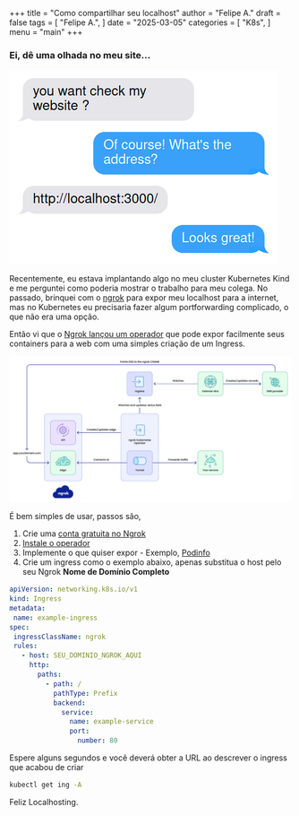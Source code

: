 +++
title = "Como compartilhar seu localhost"
author = "Felipe A."
draft = false
tags = [
    "Felipe A.",
]
date = "2025-03-05"
categories = [
    "K8s",
]
menu = "main"
+++

### Ei, dê uma olhada no meu site...

![meme](/images/localhost01.png)

Recentemente, eu estava implantando algo no meu cluster Kubernetes Kind e me perguntei como poderia mostrar o trabalho para meu colega. No passado, brinquei com o [ngrok](https://ngrok.com) para expor meu localhost para a internet, mas no Kubernetes eu precisaria fazer algum portforwarding complicado, o que não era uma opção.

Então vi que o [Ngrok lançou um operador](https://github.com/ngrok/ngrok-operator) que pode expor facilmente seus containers para a web com uma simples criação de um Ingress.

![ngrok](/images/localhost02.png)

É bem simples de usar, passos são,
 1. Crie uma [conta gratuita no Ngrok](https://dashboard.ngrok.com/signup)
 1. [Instale o operador](https://ngrok.com/docs/getting-started/kubernetes/?k8s-install=ingress#step-1-install-kubernetes-operator)
 1. Implemente o que quiser expor - Exemplo, [Podinfo](https://github.com/stefanprodan/podinfo)
 1. Crie um ingress como o exemplo abaixo, apenas substitua o host pelo seu Ngrok **Nome de Domínio Completo**

 ```yaml
 apiVersion: networking.k8s.io/v1
kind: Ingress
metadata:
  name: example-ingress
spec:
  ingressClassName: ngrok
  rules:
    - host: SEU_DOMINIO_NGROK_AQUI
      http:
        paths:
          - path: /
            pathType: Prefix
            backend:
              service:
                name: example-service
                port:
                  number: 80
```

Espere alguns segundos e você deverá obter a URL ao descrever o ingress que acabou de criar

```bash
kubectl get ing -A
```

Feliz Localhosting.